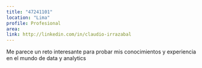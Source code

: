 ```yaml
---
title: "47241101"
location: "Lima"
profile: Profesional
area: 
link: http://linkedin.com/in/claudio-irrazabal
---
```


Me parece un reto interesante para probar mis conocimientos y experiencia en el mundo de data y analytics